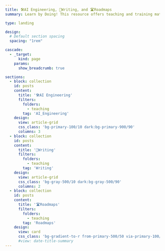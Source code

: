 ```yaml
---
title: 🛠️AI Engineering, 📝Writing, and 🛣️Roadmaps
summary: Learn by Doing! This resource offers teaching and training materials to build `engineering`, `writing`, and `innovation` capabilities, including top-tier course content on **API, ML & AI**, alongside specialized modules for **EAP Writing**, **AI Agents**, and hands-on **AI Engineering 🛠️**. Plus, you'll find clear **🛣️ Roadmaps** for navigating your learning journey.

type: landing

design:
  # Default section spacing
  spacing: "1rem"

cascade:
  - _target:
      kind: page
    params:
      show_breadcrumb: true

sections:
  - block: collection
    id: posts
    content:
      title: '🛠️AI Engineering'
      filters:
        folders:
          - teaching
        tag: 'AI_Engineering'
    design:
      view: article-grid
      css_class: 'bg-primary-100/10 dark:bg-primary-900/90'
      columns: 3
  - block: collection
    id: posts
    content:
      title: '📝Writing'
      filters:
        folders:
          - teaching
        tag: 'Writing'
    design:
      view: article-grid
      css_class: 'bg-gray-500/10 dark:bg-gray-500/90'
      columns: 2
  - block: collection
    id: posts
    content:
      title: '🛣️Roadmaps'
      filters:
        folders:
          - teaching
        tag: 'Roadmaps'
    design:
      view: card
      css_class: 'bg-gradient-to-r from-primary-500/50 via-primary-100/10 to-primary-500/50'
      #view: date-title-summary
---
```


<!-- $block.design. background | spacing.padding | clip_path | css_style | css_class | columns | {{/* Special case: Slider widget. */}} loop | interval -->